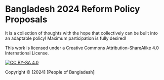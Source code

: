 # Bangladesh 2024 Reform Policy Proposals
It is a collection of thoughts with the hope that collectively can be built into an adaptable policy! Maximum participation is fully desired!

This work is licensed under a Creative Commons Attribution-ShareAlike 4.0 International License.

[![CC BY-SA 4.0](https://i.creativecommons.org/l/by-sa/4.0/88x31.png)](https://creativecommons.org/licenses/by-sa/4.0/)

Copyright © [2024] [People of Bangladesh]
